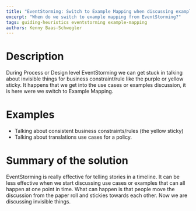 ```yaml
---
title: "EventStorming: Switch to Example Mapping when discussing examples of business rules"
excerpt: "When do we switch to example mapping from EventStorming?"
tags: guiding-heuristics eventstorming example-mapping
authors: Kenny Baas-Schwegler
---
```


# Description

During Process or Design level EventStorming we can get stuck in talking about invisible things for business constraint/rule like the purple or yellow sticky. It happens that we get into the use cases or examples discussion, it is here were we switch to Example Mapping.

# Examples

* Talking about consistent business constraints/rules (the yellow sticky)
* Talking about translations use cases for a policy.

# Summary of the solution

EventStorming is really effective for telling stories in a timeline. It can be less effective when we start discussing use cases or examples that can all happen at one point in time. What can happen is that people move the discussion from the paper roll and stickies towards each other. Now we are discussing invisible things.
